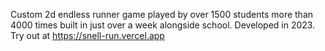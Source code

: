 Custom 2d endless runner game played by over 1500 students more than 4000 times built in just over a week alongside school. Developed in 2023. Try out at https://snell-run.vercel.app

